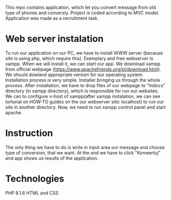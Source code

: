 This repo contains application, which let you convert message from old type of phones and conversly. Project is coded according to MVC model. Application was made as a recruitment task.

# Web server instalation
To run our application on our PC, we have to install WWW server (because site is using php, which require this). Exemplary and free webserver is xampp. When we will install it, we can start our app. We download xampp from official webpage (https://www.apachefriends.org/pl/download.html). We should dowland appropriate version for our operating system. Installation process is very simple. Installer bringing us through the whole process. After installation, we have to drop files of our webpage to "htdocs" directory (in xampp directory), which is responsible for run our websites. We can to configure v-host of xampp(after xampp instalation, we can see torturial on HOW-TO guides on the our webserver site: localhost) to run our site in another directory. Now, we need to run xampp control panel and start apache.

# Instruction
The only thing we have to do is write in input area our message and choose type of conversion, that we want. At the end we have to click "Konwertuj" and app shows us results of the application.

# Technologies
PHP 8.1.6
HTML and CSS
